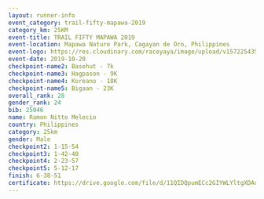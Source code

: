 ```yaml
---
layout: runner-info 
event_category: trail-fifty-mapawa-2019 
category_km: 25KM 
event-title: TRAIL FIFTY MAPAWA 2019  
event-location: Mapawa Nature Park, Cagayan de Oro, Philippines 
event-logo: https://res.cloudinary.com/raceyaya/image/upload/v1572254355/logo/trail-fifty-mapawa_fizjmb.jpg 
event-date: 2019-10-20 
checkpoint-name2: Basehut - 7k 
checkpoint-name3: Hagpason - 9K 
checkpoint-name4: Koreano - 18K 
checkpoint-name5: Bigaan - 23K 
overall_rank: 28
gender_rank: 24
bib: 25046
name: Ramon Nitto Melecio
country: Philippines
category: 25km
gender: Male
checkpoint2: 1-15-54
checkpoint3: 1-42-40
checkpoint4: 2-23-57
checkpoint5: 5-12-17
finish: 6-38-51
certificate: https://drive.google.com/file/d/11QIDQpumECc2GIYWLYltgXDAoWW0UWHO/view?usp=sharing
---
```

